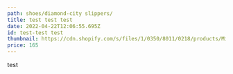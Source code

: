 ```yaml
---
path: shoes/diamond-city slippers/
title: test test test
date: 2022-04-22T12:06:55.695Z
id: test-test test
thumbnail: https://cdn.shopify.com/s/files/1/0350/8011/0218/products/Midland_1120_4592__56148_800x800.jpg?v=1613630964
price: 165
---
```

test